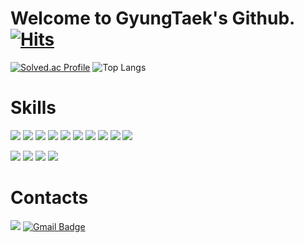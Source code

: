 # Welcome to GyungTaek's Github. [![Hits](https://hits.seeyoufarm.com/api/count/incr/badge.svg?url=https%3A%2F%2Fgithub.com%2FCrescent0kt%2Fhit-counter&count_bg=%23000000&title_bg=%238C8C8C&icon=&icon_color=%23943838&title=hits&edge_flat=false)](https://hits.seeyoufarm.com)
[![Solved.ac Profile](http://mazassumnida.wtf/api/v2/generate_badge?boj=okt03149)](https://solved.ac/okt03149/) ![Top Langs](https://github-readme-stats.vercel.app/api/top-langs/?username=Crescent0kt&layout=compact)  

# Skills
<img src="https://img.shields.io/badge/JAVA-007396?style=flat-square&logo=JAVA&logoColor=white"> <img src="https://img.shields.io/badge/Spring Boot-6DB33F?style=flat-square&logo=Spring Boot&logoColor=white"> <img src="https://img.shields.io/badge/JavaScript-F7DF1E?style=flat-square&logo=JavaScript&logoColor=white"> <img src="https://img.shields.io/badge/Python-3776AB?style=flat-square&logo=Python&logoColor=white">
<img src="https://img.shields.io/badge/C-00599C?style=flat-square&logo=c&logoColor=white"/> <img src="https://img.shields.io/badge/C++-00599C?style=flat-square&logo=cplusplus&logoColor=white"/> <img src="https://img.shields.io/badge/Kotlin-7F52FF?style=flat-square&logo=Kotlin&logoColor=white"/> <img src="https://img.shields.io/badge/Solidity-363636?style=flat-square&logo=Solidity&logoColor=white"/>
<img src="https://img.shields.io/badge/HTML5-E34F26?style=flat-square&logo=HTML5&logoColor=white"/> <img src="https://img.shields.io/badge/CSS3-1572B6?style=flat-square&logo=CSS3&logoColor=white"/>

<img src="https://img.shields.io/badge/MySQL-4479A1?style=flat-square&logo=MySQL&logoColor=white"> <img src="https://img.shields.io/badge/AWS-232F3E?style=flat-square&logo=amazonaws&logoColor=white"> <img src="https://img.shields.io/badge/github-181717?style=flat-square&logo=github&logoColor=white"> <img src="https://img.shields.io/badge/Notion-000000?style=flat-square&logo=Notion&logoColor=white">

# Contacts
[<img src="https://img.shields.io/badge/Notion-000000?style=flat-square&logo=Notion&logoColor=white"/>](https://ultra-dodo-86c.notion.site/da085c96ea3644bfb85b8309c0cdec9a?pvs=4) [![Gmail Badge](https://img.shields.io/badge/Gmail-d14836?style=flat-square&logo=Gmail&logoColor=white&link=mailto:gyungtaek0@gmail.com)](mailto:gyungtaek0@gmail.com)

